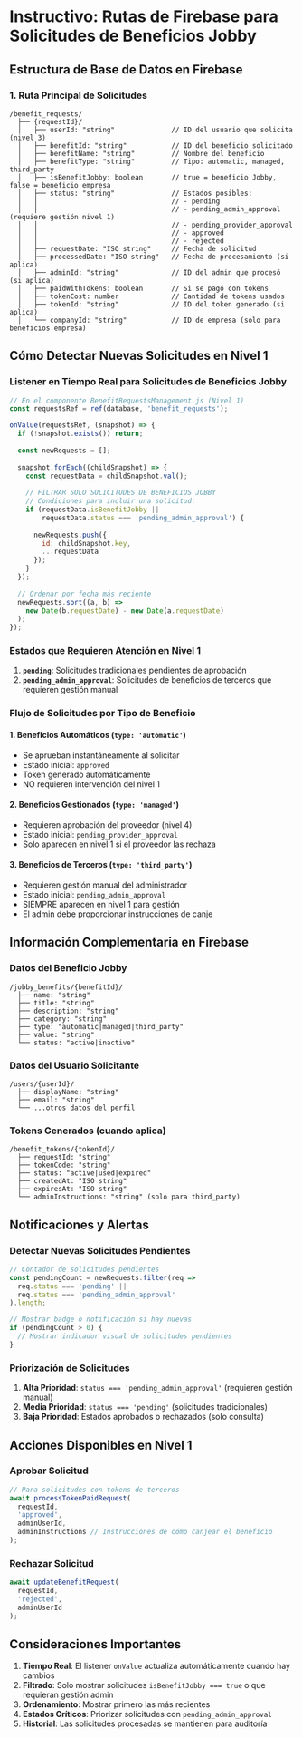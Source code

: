 # Instructivo: Rutas de Firebase para Solicitudes de Beneficios Jobby

## Estructura de Base de Datos en Firebase

### 1. Ruta Principal de Solicitudes
```
/benefit_requests/
  ├── {requestId}/
  │   ├── userId: "string"              // ID del usuario que solicita (nivel 3)
  │   ├── benefitId: "string"           // ID del beneficio solicitado
  │   ├── benefitName: "string"         // Nombre del beneficio
  │   ├── benefitType: "string"         // Tipo: automatic, managed, third_party
  │   ├── isBenefitJobby: boolean       // true = beneficio Jobby, false = beneficio empresa
  │   ├── status: "string"              // Estados posibles:
  │   │                                 // - pending
  │   │                                 // - pending_admin_approval (requiere gestión nivel 1)
  │   │                                 // - pending_provider_approval
  │   │                                 // - approved
  │   │                                 // - rejected
  │   ├── requestDate: "ISO string"     // Fecha de solicitud
  │   ├── processedDate: "ISO string"   // Fecha de procesamiento (si aplica)
  │   ├── adminId: "string"             // ID del admin que procesó (si aplica)
  │   ├── paidWithTokens: boolean       // Si se pagó con tokens
  │   ├── tokenCost: number             // Cantidad de tokens usados
  │   ├── tokenId: "string"             // ID del token generado (si aplica)
  │   └── companyId: "string"           // ID de empresa (solo para beneficios empresa)
```

## Cómo Detectar Nuevas Solicitudes en Nivel 1

### Listener en Tiempo Real para Solicitudes de Beneficios Jobby

```javascript
// En el componente BenefitRequestsManagement.js (Nivel 1)
const requestsRef = ref(database, 'benefit_requests');

onValue(requestsRef, (snapshot) => {
  if (!snapshot.exists()) return;
  
  const newRequests = [];
  
  snapshot.forEach((childSnapshot) => {
    const requestData = childSnapshot.val();
    
    // FILTRAR SOLO SOLICITUDES DE BENEFICIOS JOBBY
    // Condiciones para incluir una solicitud:
    if (requestData.isBenefitJobby || 
        requestData.status === 'pending_admin_approval') {
      
      newRequests.push({
        id: childSnapshot.key,
        ...requestData
      });
    }
  });
  
  // Ordenar por fecha más reciente
  newRequests.sort((a, b) => 
    new Date(b.requestDate) - new Date(a.requestDate)
  );
});
```

### Estados que Requieren Atención en Nivel 1

1. **`pending`**: Solicitudes tradicionales pendientes de aprobación
2. **`pending_admin_approval`**: Solicitudes de beneficios de terceros que requieren gestión manual

### Flujo de Solicitudes por Tipo de Beneficio

#### 1. Beneficios Automáticos (`type: 'automatic'`)
- Se aprueban instantáneamente al solicitar
- Estado inicial: `approved`
- Token generado automáticamente
- NO requieren intervención del nivel 1

#### 2. Beneficios Gestionados (`type: 'managed'`)
- Requieren aprobación del proveedor (nivel 4)
- Estado inicial: `pending_provider_approval`
- Solo aparecen en nivel 1 si el proveedor las rechaza

#### 3. Beneficios de Terceros (`type: 'third_party'`)
- Requieren gestión manual del administrador
- Estado inicial: `pending_admin_approval`
- SIEMPRE aparecen en nivel 1 para gestión
- El admin debe proporcionar instrucciones de canje

## Información Complementaria en Firebase

### Datos del Beneficio Jobby
```
/jobby_benefits/{benefitId}/
  ├── name: "string"
  ├── title: "string"
  ├── description: "string"
  ├── category: "string"
  ├── type: "automatic|managed|third_party"
  ├── value: "string"
  └── status: "active|inactive"
```

### Datos del Usuario Solicitante
```
/users/{userId}/
  ├── displayName: "string"
  ├── email: "string"
  └── ...otros datos del perfil
```

### Tokens Generados (cuando aplica)
```
/benefit_tokens/{tokenId}/
  ├── requestId: "string"
  ├── tokenCode: "string"
  ├── status: "active|used|expired"
  ├── createdAt: "ISO string"
  ├── expiresAt: "ISO string"
  └── adminInstructions: "string" (solo para third_party)
```

## Notificaciones y Alertas

### Detectar Nuevas Solicitudes Pendientes
```javascript
// Contador de solicitudes pendientes
const pendingCount = newRequests.filter(req => 
  req.status === 'pending' || 
  req.status === 'pending_admin_approval'
).length;

// Mostrar badge o notificación si hay nuevas
if (pendingCount > 0) {
  // Mostrar indicador visual de solicitudes pendientes
}
```

### Priorización de Solicitudes
1. **Alta Prioridad**: `status === 'pending_admin_approval'` (requieren gestión manual)
2. **Media Prioridad**: `status === 'pending'` (solicitudes tradicionales)
3. **Baja Prioridad**: Estados aprobados o rechazados (solo consulta)

## Acciones Disponibles en Nivel 1

### Aprobar Solicitud
```javascript
// Para solicitudes con tokens de terceros
await processTokenPaidRequest(
  requestId, 
  'approved', 
  adminUserId,
  adminInstructions // Instrucciones de cómo canjear el beneficio
);
```

### Rechazar Solicitud
```javascript
await updateBenefitRequest(
  requestId, 
  'rejected', 
  adminUserId
);
```

## Consideraciones Importantes

1. **Tiempo Real**: El listener `onValue` actualiza automáticamente cuando hay cambios
2. **Filtrado**: Solo mostrar solicitudes `isBenefitJobby === true` o que requieran gestión admin
3. **Ordenamiento**: Mostrar primero las más recientes
4. **Estados Críticos**: Priorizar solicitudes con `pending_admin_approval`
5. **Historial**: Las solicitudes procesadas se mantienen para auditoría